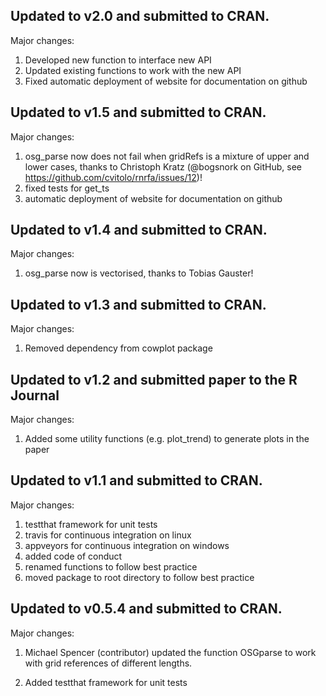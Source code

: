 Updated to v2.0 and submitted to CRAN.
--------------------------------------

Major changes:

1. Developed new function to interface new API 
2. Updated existing functions to work with the new API
3. Fixed automatic deployment of website for documentation on github


Updated to v1.5 and submitted to CRAN.
--------------------------------------

Major changes:

1. osg_parse now does not fail when gridRefs is a mixture of upper and lower cases, thanks to Christoph Kratz (@bogsnork on GitHub, see https://github.com/cvitolo/rnrfa/issues/12)!
2. fixed tests for get_ts
3. automatic deployment of website for documentation on github


Updated to v1.4 and submitted to CRAN.
--------------------------------------

Major changes:

1. osg_parse now is vectorised, thanks to Tobias Gauster! 


Updated to v1.3 and submitted to CRAN.
--------------------------------------

Major changes:

1. Removed dependency from cowplot package


Updated to v1.2 and submitted paper to the R Journal
----------------------------------------------------

Major changes:

1. Added some utility functions (e.g. plot_trend) to generate plots in the paper


Updated to v1.1 and submitted to CRAN.
----------------------------------------

Major changes:

1. testthat framework for unit tests
2. travis for continuous integration on linux
3. appveyors for continuous integration on windows
4. added code of conduct
5. renamed functions to follow best practice
6. moved package to root directory to follow best practice


Updated to v0.5.4 and submitted to CRAN.
----------------------------------------

Major changes:

1. Michael Spencer (contributor) updated the function OSGparse to work with grid references of different lengths.

2. Added testthat framework for unit tests
